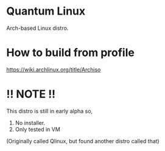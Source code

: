 # Quantum Linux
Arch-based Linux distro.

# How to build from profile
https://wiki.archlinux.org/title/Archiso

# !! NOTE !!
This distro is still in early alpha so,
1. No installer.
2. Only tested in VM

(Originally called Qlinux, but found another distro called that)
